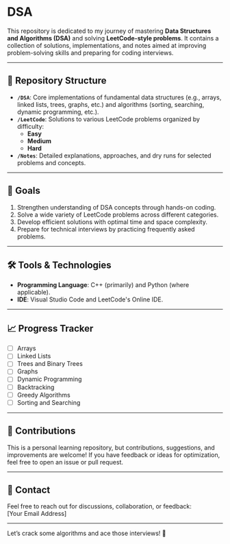 # DSA

This repository is dedicated to my journey of mastering **Data Structures and Algorithms (DSA)** and solving **LeetCode-style problems**. It contains a collection of solutions, implementations, and notes aimed at improving problem-solving skills and preparing for coding interviews.

---

## 📂 Repository Structure

- **`/DSA`**: Core implementations of fundamental data structures (e.g., arrays, linked lists, trees, graphs, etc.) and algorithms (sorting, searching, dynamic programming, etc.).
- **`/LeetCode`**: Solutions to various LeetCode problems organized by difficulty:
  - **Easy**
  - **Medium**
  - **Hard**
- **`/Notes`**: Detailed explanations, approaches, and dry runs for selected problems and concepts.

---

## 🚀 Goals

1. Strengthen understanding of DSA concepts through hands-on coding.
2. Solve a wide variety of LeetCode problems across different categories.
3. Develop efficient solutions with optimal time and space complexity.
4. Prepare for technical interviews by practicing frequently asked problems.

---

## 🛠️ Tools & Technologies

- **Programming Language**: C++ (primarily) and Python (where applicable).
- **IDE**: Visual Studio Code and LeetCode's Online IDE.

---

## 📈 Progress Tracker

- [ ] Arrays
- [ ] Linked Lists
- [ ] Trees and Binary Trees
- [ ] Graphs
- [ ] Dynamic Programming
- [ ] Backtracking
- [ ] Greedy Algorithms
- [ ] Sorting and Searching

---

## 🤝 Contributions

This is a personal learning repository, but contributions, suggestions, and improvements are welcome! If you have feedback or ideas for optimization, feel free to open an issue or pull request.

---

## 📧 Contact

Feel free to reach out for discussions, collaboration, or feedback:  
[Your Email Address]

---

Let’s crack some algorithms and ace those interviews! 🚀
